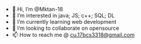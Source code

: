 - 👋 Hi, I’m @Mktan-18
- 👀 I’m interested in java; JS; c++; SQL; DL
- 🌱 I’m currently learning web development
- 💞️ I’m looking to collaborate on opensource
- 📫 How to reach me @ cu.17bcs3318@gmail.com

<!---
Mktan-18/Mktan-18 is a ✨ special ✨ repository because its `README.md` (this file) appears on your GitHub profile.
You can click the Preview link to take a look at your changes.
--->
